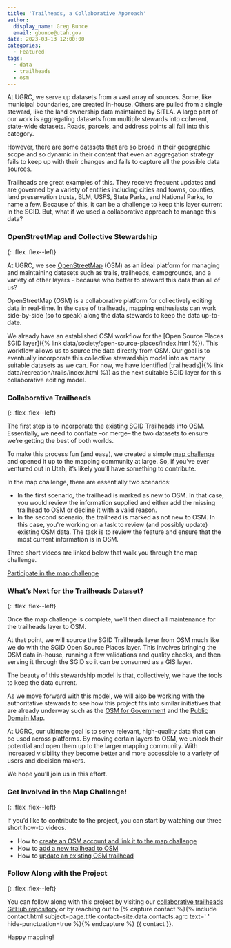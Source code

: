 ```yaml
---
title: 'Trailheads, a Collaborative Approach'
author:
  display_name: Greg Bunce
  email: gbunce@utah.gov
date: 2023-03-13 12:00:00
categories:
  - Featured
tags:
  - data
  - trailheads
  - osm
---
```


At UGRC, we serve up datasets from a vast array of sources. Some, like municipal boundaries, are created in-house. Others are pulled from a single steward, like the land ownership data maintained by SITLA. A large part of our work is aggregating datasets from multiple stewards into coherent, state-wide datasets. Roads, parcels, and address points all fall into this category.

However, there are some datasets that are so broad in their geographic scope and so dynamic in their content that even an aggregation strategy fails to keep up with their changes and fails to capture all the possible data sources.

Trailheads are great examples of this. They receive frequent updates and are governed by a variety of entities including cities and towns, counties, land preservation trusts, BLM, USFS, State Parks, and National Parks, to name a few. Because of this, it can be a challenge to keep this layer current in the SGID. But, what if we used a collaborative approach to manage this data?

### OpenStreetMap and Collective Stewardship

{: .flex .flex--left}

At UGRC, we see [OpenStreetMap](https://www.openstreetmap.org/) (OSM) as an ideal platform for managing and maintaining datasets such as trails, trailheads, campgrounds, and a variety of other layers - because who better to steward this data than all of us?

OpenStreetMap (OSM) is a collaborative platform for collectively editing data in real-time. In the case of trailheads, mapping enthusiasts can work side-by-side (so to speak) along the data stewards to keep the data up-to-date.

We already have an established OSM workflow for the [Open Source Places SGID layer]({% link data/society/open-source-places/index.html %}). This workflow allows us to source the data directly from OSM. Our goal is to eventually incorporate this collective stewardship model into as many suitable datasets as we can. For now, we have identified [trailheads]({% link data/recreation/trails/index.html %}) as the next suitable SGID layer for this collaborative editing model.

### Collaborative Trailheads

{: .flex .flex--left}

The first step is to incorporate the [existing SGID Trailheads](https://opendata.gis.utah.gov/datasets/utah-trailheads/explore) into OSM. Essentially, we need to conflate –or merge– the two datasets to ensure we’re getting the best of both worlds.

To make this process fun (and easy), we created a simple [map challenge](https://maproulette.org/browse/challenges/28673) and opened it up to the mapping community at large. So, if you’ve ever ventured out in Utah, it’s likely you’ll have something to contribute.

In the map challenge, there are essentially two scenarios:

- In the first scenario, the trailhead is marked as new to OSM. In that case, you would review the information supplied and either add the missing trailhead to OSM or decline it with a valid reason.
- In the second scenario, the trailhead is marked as not new to OSM. In this case, you're working on a task to review (and possibly update) existing OSM data. The task is to review the feature and ensure that the most current information is in OSM.

Three short videos are linked below that walk you through the map challenge.

<div class="text-center">
  <a class="button medium white" href="https://maproulette.org/browse/challenges/28673">
    <span class="button-text">Participate in the map challenge</span>
  </a>
</div>

### What’s Next for the Trailheads Dataset?

{: .flex .flex--left}

Once the map challenge is complete, we’ll then direct all maintenance for the trailheads layer to OSM.

At that point, we will source the SGID Trailheads layer from OSM much like we do with the SGID Open Source Places layer. This involves bringing the OSM data in-house, running a few validations and quality checks, and then serving it through the SGID so it can be consumed as a GIS layer.

The beauty of this stewardship model is that, collectively, we have the tools to keep the data current.

As we move forward with this model, we will also be working with the authoritative stewards to see how this project fits into similar initiatives that are already underway such as the [OSM for Government](https://wiki.openstreetmap.org/wiki/OpenStreetMap_for_Government) and the [Public Domain Map](https://publicdomainmap.org/).

At UGRC, our ultimate goal is to serve relevant, high-quality data that can be used across platforms. By moving certain layers to OSM, we unlock their potential and open them up to the larger mapping community. With increased visibility they become better and more accessible to a variety of users and decision makers.

We hope you’ll join us in this effort.

### Get Involved in the Map Challenge!

{: .flex .flex--left}

If you’d like to contribute to the project, you can start by watching our three short how-to videos.

- How to [create an OSM account and link it to the map challenge](https://vimeo.com/807718819)
- How to [add a new trailhead to OSM](https://vimeo.com/807721784)
- How to [update an existing OSM trailhead](https://vimeo.com/807723045)

### Follow Along with the Project

{: .flex .flex--left}

You can follow along with this project by visiting our [collaborative trailheads GitHub repository](https://github.com/agrc/collaborative-trailheads) or by reaching out to {% capture contact %}{% include contact.html subject=page.title contact=site.data.contacts.agrc text=' ' hide-punctuation=true %}{% endcapture %}
{{ contact }}.

Happy mapping!
